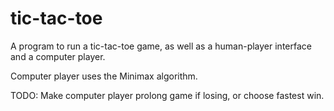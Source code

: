 # tic-tac-toe
A program to run a tic-tac-toe game, as well as a human-player interface and a computer player.

Computer player uses the Minimax algorithm.

TODO: 
  Make computer player prolong game if losing, or choose fastest win.

